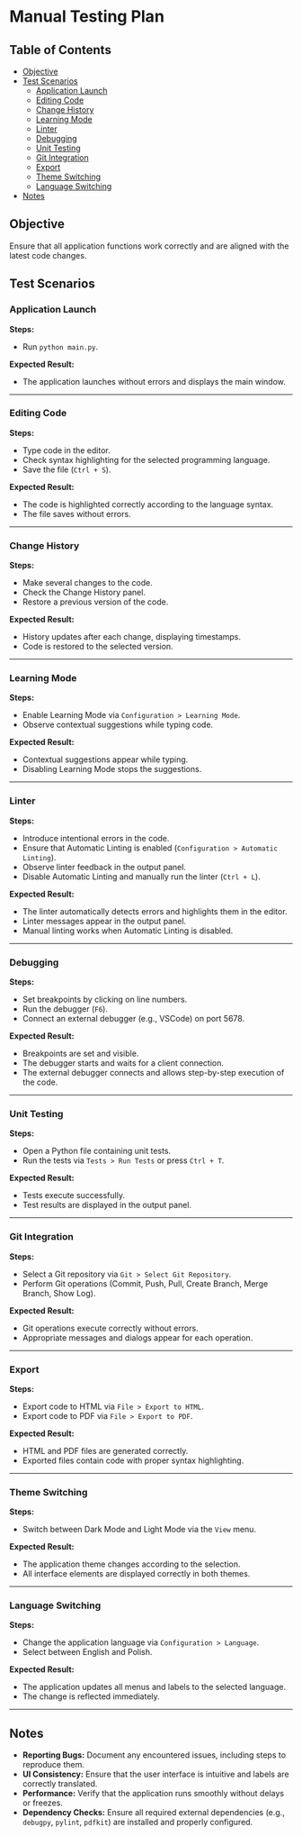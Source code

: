 # Manual Testing Plan

## Table of Contents
- [Objective](#objective)
- [Test Scenarios](#test-scenarios)
  - [Application Launch](#application-launch)
  - [Editing Code](#editing-code)
  - [Change History](#change-history)
  - [Learning Mode](#learning-mode)
  - [Linter](#linter)
  - [Debugging](#debugging)
  - [Unit Testing](#unit-testing)
  - [Git Integration](#git-integration)
  - [Export](#export)
  - [Theme Switching](#theme-switching)
  - [Language Switching](#language-switching)
- [Notes](#notes)

## Objective
Ensure that all application functions work correctly and are aligned with the latest code changes.

## Test Scenarios

### Application Launch
**Steps:**
- Run `python main.py`.

**Expected Result:**
- The application launches without errors and displays the main window.

---

### Editing Code
**Steps:**
- Type code in the editor.
- Check syntax highlighting for the selected programming language.
- Save the file (`Ctrl + S`).

**Expected Result:**
- The code is highlighted correctly according to the language syntax.
- The file saves without errors.

---

### Change History
**Steps:**
- Make several changes to the code.
- Check the Change History panel.
- Restore a previous version of the code.

**Expected Result:**
- History updates after each change, displaying timestamps.
- Code is restored to the selected version.

---

### Learning Mode
**Steps:**
- Enable Learning Mode via `Configuration > Learning Mode`.
- Observe contextual suggestions while typing code.

**Expected Result:**
- Contextual suggestions appear while typing.
- Disabling Learning Mode stops the suggestions.

---

### Linter
**Steps:**
- Introduce intentional errors in the code.
- Ensure that Automatic Linting is enabled (`Configuration > Automatic Linting`).
- Observe linter feedback in the output panel.
- Disable Automatic Linting and manually run the linter (`Ctrl + L`).

**Expected Result:**
- The linter automatically detects errors and highlights them in the editor.
- Linter messages appear in the output panel.
- Manual linting works when Automatic Linting is disabled.

---

### Debugging
**Steps:**
- Set breakpoints by clicking on line numbers.
- Run the debugger (`F6`).
- Connect an external debugger (e.g., VSCode) on port 5678.

**Expected Result:**
- Breakpoints are set and visible.
- The debugger starts and waits for a client connection.
- The external debugger connects and allows step-by-step execution of the code.

---

### Unit Testing
**Steps:**
- Open a Python file containing unit tests.
- Run the tests via `Tests > Run Tests` or press `Ctrl + T`.

**Expected Result:**
- Tests execute successfully.
- Test results are displayed in the output panel.

---

### Git Integration
**Steps:**
- Select a Git repository via `Git > Select Git Repository`.
- Perform Git operations (Commit, Push, Pull, Create Branch, Merge Branch, Show Log).

**Expected Result:**
- Git operations execute correctly without errors.
- Appropriate messages and dialogs appear for each operation.

---

### Export
**Steps:**
- Export code to HTML via `File > Export to HTML`.
- Export code to PDF via `File > Export to PDF`.

**Expected Result:**
- HTML and PDF files are generated correctly.
- Exported files contain code with proper syntax highlighting.

---

### Theme Switching
**Steps:**
- Switch between Dark Mode and Light Mode via the `View` menu.

**Expected Result:**
- The application theme changes according to the selection.
- All interface elements are displayed correctly in both themes.

---

### Language Switching
**Steps:**
- Change the application language via `Configuration > Language`.
- Select between English and Polish.

**Expected Result:**
- The application updates all menus and labels to the selected language.
- The change is reflected immediately.

---

## Notes
- **Reporting Bugs:** Document any encountered issues, including steps to reproduce them.
- **UI Consistency:** Ensure that the user interface is intuitive and labels are correctly translated.
- **Performance:** Verify that the application runs smoothly without delays or freezes.
- **Dependency Checks:** Ensure all required external dependencies (e.g., `debugpy`, `pylint`, `pdfkit`) are installed and properly configured.
